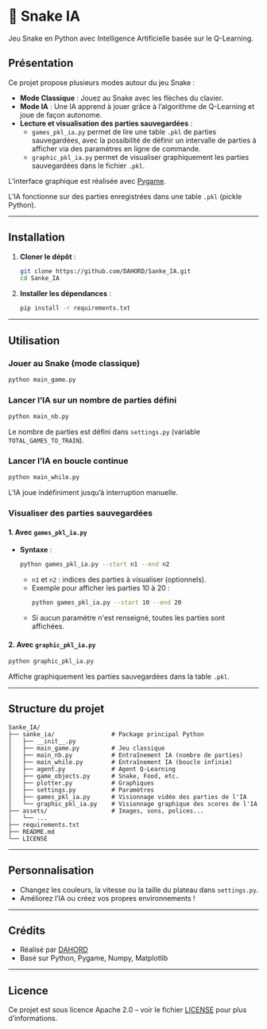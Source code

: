 # 🐍 Snake IA

Jeu Snake en Python avec Intelligence Artificielle basée sur le Q-Learning.

## Présentation

Ce projet propose plusieurs modes autour du jeu Snake :
- **Mode Classique** : Jouez au Snake avec les flèches du clavier.
- **Mode IA** : Une IA apprend à jouer grâce à l’algorithme de Q-Learning et joue de façon autonome.
- **Lecture et visualisation des parties sauvegardées** :
  - `games_pkl_ia.py` permet de lire une table `.pkl` de parties sauvegardées, avec la possibilité de définir un intervalle de parties à afficher via des paramètres en ligne de commande.
  - `graphic_pkl_ia.py` permet de visualiser graphiquement les parties sauvegardées dans le fichier `.pkl`.

L’interface graphique est réalisée avec [Pygame](https://www.pygame.org/).

L’IA fonctionne sur des parties enregistrées dans une table `.pkl` (pickle Python).

---

## Installation

1. **Cloner le dépôt** :
    ```bash
    git clone https://github.com/DAHORD/Sanke_IA.git
    cd Sanke_IA
    ```

2. **Installer les dépendances** :
    ```bash
    pip install -r requirements.txt
    ```

---

## Utilisation

### Jouer au Snake (mode classique)
```bash
python main_game.py
```

### Lancer l’IA sur un nombre de parties défini
```bash
python main_nb.py
```
Le nombre de parties est défini dans `settings.py` (variable `TOTAL_GAMES_TO_TRAIN`).

### Lancer l’IA en boucle continue
```bash
python main_while.py
```
L’IA joue indéfiniment jusqu’à interruption manuelle.

### Visualiser des parties sauvegardées

#### 1. Avec `games_pkl_ia.py`

- **Syntaxe** :
    ```bash
    python games_pkl_ia.py --start n1 --end n2
    ```
    - `n1` et `n2` : indices des parties à visualiser (optionnels).  
    - Exemple pour afficher les parties 10 à 20 :
        ```bash
        python games_pkl_ia.py --start 10 --end 20
        ```
    - Si aucun paramètre n'est renseigné, toutes les parties sont affichées.

#### 2. Avec `graphic_pkl_ia.py`
```bash
python graphic_pkl_ia.py
```
Affiche graphiquement les parties sauvegardées dans la table `.pkl`.

---

## Structure du projet

```
Sanke_IA/
├── sanke_ia/                # Package principal Python
│   ├── __init__.py
│   ├── main_game.py         # Jeu classique
│   ├── main_nb.py           # Entraînement IA (nombre de parties)
│   ├── main_while.py        # Entraînement IA (boucle infinie)
│   ├── agent.py             # Agent Q-Learning
│   ├── game_objects.py      # Snake, Food, etc.
│   ├── plotter.py           # Graphiques
│   ├── settings.py          # Paramètres
│   ├── games_pkl_ia.py      # Visionnage vidéo des parties de l'IA
│   └── graphic_pkl_ia.py    # Visionnage graphique des scores de l'IA
├── assets/                  # Images, sons, polices...
│   └── ...
├── requirements.txt
├── README.md
└── LICENSE
```

---

## Personnalisation

- Changez les couleurs, la vitesse ou la taille du plateau dans `settings.py`.
- Améliorez l’IA ou créez vos propres environnements !

---

## Crédits

- Réalisé par [DAHORD](https://github.com/DAHORD)
- Basé sur Python, Pygame, Numpy, Matplotlib

---

## Licence

Ce projet est sous licence Apache 2.0 – voir le fichier [LICENSE](LICENSE) pour plus d’informations.